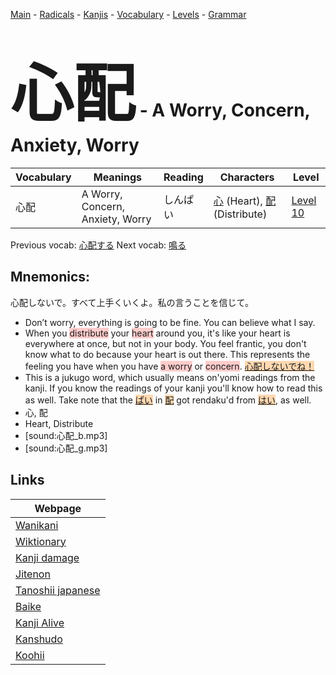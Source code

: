 <style> bigfont {font-size: 100px}</style>
[Main](../README.md) -
[Radicals](../radicals.md) -
[Kanjis](../kanjis.md) -
[Vocabulary](../vocabulary.md) -
[Levels](../levels.md) -
[Grammar](../grammar.md)
# <bigfont> 心配</bigfont> - A Worry, Concern, Anxiety, Worry 

| Vocabulary | Meanings | Reading | Characters | Level |
| --- | --- | --- | --- | --- |
| 心配 | A Worry, Concern, Anxiety, Worry | しんぱい |  [心](../kanjis/心.md) (Heart), [配](../kanjis/配.md) (Distribute) | [Level 10](../levels/wk_level10.md) |

Previous vocab: [心配する](心配する.md) Next vocab: [鳴る](鳴る.md) 

## Mnemonics:
心配しないで。すべて上手くいくよ。私の言うことを信じて。
* Don’t worry, everything is going to be fine. You can believe what I say.
* When you <span style="background-color:#ffcccb"> distribute</span> your <span style="background-color:#ffcccb"> heart</span> around you, it's like your heart is everywhere at once, but not in your body. You feel frantic, you don't know what to do because your heart is out there. This represents the feeling you have when you have <span style="background-color:#ffcccb"> a worry</span> or <span style="background-color:#ffcccb"> concern</span>. <span style="background-color:#fed8b1"> [心配しないでね！](https://jisho.org/search/心配しないでね！)</span>
* This is a jukugo word, which usually means on'yomi readings from the kanji. If you know the readings of your kanji you'll know how to read this as well. Take note that the <span style="background-color:#fed8b1"> [ぱい](https://jisho.org/search/ぱい)</span> in <span style="background-color:#fed8b1"> [配](https://jisho.org/search/配)</span> got rendaku'd from <span style="background-color:#fed8b1"> [はい](https://jisho.org/search/はい)</span>, as well.
* 心, 配
* Heart, Distribute
* [sound:心配_b.mp3]
* [sound:心配_g.mp3]


## Links 

| Webpage |
| --- |
| [Wanikani          ](https://www.wanikani.com/kanji/心配) |
| [Wiktionary        ](https://en.wiktionary.org/wiki/心配) |
| [Kanji damage      ](http://www.kanjidamage.com/kanji/search?utf8=✓&q=心配) |
| [Jitenon           ](https://jitenon.com/kanji/心配) |
| [Tanoshii japanese ](https://www.tanoshiijapanese.com/dictionary/kanji.cfm?k=心配) |
| [Baike             ](https://baike.baidu.com/item/心配) |
| [Kanji Alive       ](https://app.kanjialive.com/心配) |
| [Kanshudo          ](https://www.kanshudo.com/searchmn?q=心配) |
| [Koohii            ](https://kanji.koohii.com/study/kanji/心配) |
